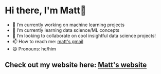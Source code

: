 # Hi there, I'm Matt👋

- 🔭 I’m currently working on machine learning projects
- 🌱 I’m currently learning data science/ML concepts
- 👯 I’m looking to collaborate on cool insightful data science projects!
- 📫 How to reach me: [matt's gmail](mailto:matthewdiep15@gmail.com)
- 😄 Pronouns: he/him

## Check out my website here: [Matt's website](https://mattdiep15.github.io)
